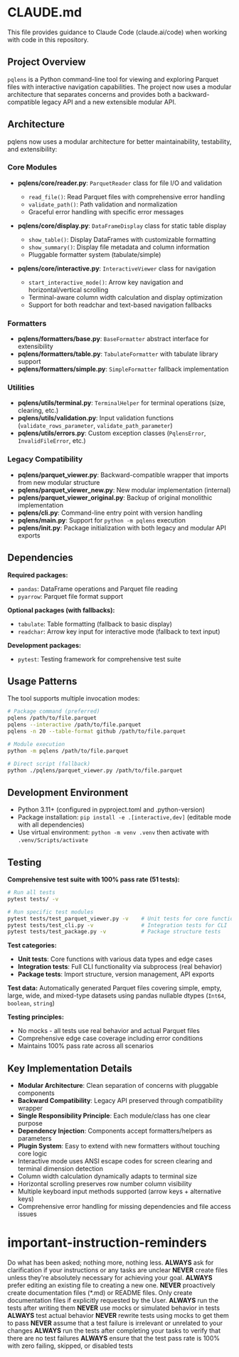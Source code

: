 # CLAUDE.md

This file provides guidance to Claude Code (claude.ai/code) when working with code in this repository.

## Project Overview

`pqlens` is a Python command-line tool for viewing and exploring Parquet files with interactive navigation capabilities. The project now uses a modular
architecture that separates concerns and provides both a backward-compatible legacy API and a new extensible modular API.

## Architecture

pqlens now uses a modular architecture for better maintainability, testability, and extensibility:

### Core Modules
- **pqlens/core/reader.py**: `ParquetReader` class for file I/O and validation
    - `read_file()`: Read Parquet files with comprehensive error handling
    - `validate_path()`: Path validation and normalization
    - Graceful error handling with specific error messages
    
- **pqlens/core/display.py**: `DataFrameDisplay` class for static table display
    - `show_table()`: Display DataFrames with customizable formatting
    - `show_summary()`: Display file metadata and column information
    - Pluggable formatter system (tabulate/simple)
    
- **pqlens/core/interactive.py**: `InteractiveViewer` class for navigation
    - `start_interactive_mode()`: Arrow key navigation and horizontal/vertical scrolling
    - Terminal-aware column width calculation and display optimization
    - Support for both readchar and text-based navigation fallbacks

### Formatters
- **pqlens/formatters/base.py**: `BaseFormatter` abstract interface for extensibility
- **pqlens/formatters/table.py**: `TabulateFormatter` with tabulate library support
- **pqlens/formatters/simple.py**: `SimpleFormatter` fallback implementation

### Utilities
- **pqlens/utils/terminal.py**: `TerminalHelper` for terminal operations (size, clearing, etc.)
- **pqlens/utils/validation.py**: Input validation functions (`validate_rows_parameter`, `validate_path_parameter`)
- **pqlens/utils/errors.py**: Custom exception classes (`PqlensError`, `InvalidFileError`, etc.)

### Legacy Compatibility
- **pqlens/parquet_viewer.py**: Backward-compatible wrapper that imports from new modular structure
- **pqlens/parquet_viewer_new.py**: New modular implementation (internal)
- **pqlens/parquet_viewer_original.py**: Backup of original monolithic implementation
- **pqlens/cli.py**: Command-line entry point with version handling
- **pqlens/__main__.py**: Support for `python -m pqlens` execution
- **pqlens/__init__.py**: Package initialization with both legacy and modular API exports

## Dependencies

**Required packages:**

- `pandas`: DataFrame operations and Parquet file reading
- `pyarrow`: Parquet file format support

**Optional packages (with fallbacks):**

- `tabulate`: Table formatting (fallback to basic display)
- `readchar`: Arrow key input for interactive mode (fallback to text input)

**Development packages:**

- `pytest`: Testing framework for comprehensive test suite

## Usage Patterns

The tool supports multiple invocation modes:

```bash
# Package command (preferred)
pqlens /path/to/file.parquet
pqlens --interactive /path/to/file.parquet
pqlens -n 20 --table-format github /path/to/file.parquet

# Module execution
python -m pqlens /path/to/file.parquet

# Direct script (fallback)
python ./pqlens/parquet_viewer.py /path/to/file.parquet
```

## Development Environment

- Python 3.11+ (configured in pyproject.toml and .python-version)
- Package installation: `pip install -e .[interactive,dev]` (editable mode with all dependencies)
- Use virtual environment: `python -m venv .venv` then activate with `.venv/Scripts/activate`

## Testing

**Comprehensive test suite with 100% pass rate (51 tests):**

```bash
# Run all tests
pytest tests/ -v

# Run specific test modules
pytest tests/test_parquet_viewer.py -v    # Unit tests for core functions
pytest tests/test_cli.py -v               # Integration tests for CLI
pytest tests/test_package.py -v           # Package structure tests
```

**Test categories:**

- **Unit tests**: Core functions with various data types and edge cases
- **Integration tests**: Full CLI functionality via subprocess (real behavior)
- **Package tests**: Import structure, version management, API exports

**Test data:** Automatically generated Parquet files covering simple, empty, large, wide, and mixed-type datasets using pandas nullable dtypes (`Int64`,
`boolean`, `string`)

**Testing principles:**

- No mocks - all tests use real behavior and actual Parquet files
- Comprehensive edge case coverage including error conditions
- Maintains 100% pass rate across all scenarios

## Key Implementation Details

- **Modular Architecture**: Clean separation of concerns with pluggable components
- **Backward Compatibility**: Legacy API preserved through compatibility wrapper
- **Single Responsibility Principle**: Each module/class has one clear purpose
- **Dependency Injection**: Components accept formatters/helpers as parameters
- **Plugin System**: Easy to extend with new formatters without touching core logic
- Interactive mode uses ANSI escape codes for screen clearing and terminal dimension detection
- Column width calculation dynamically adapts to terminal size
- Horizontal scrolling preserves row number column visibility
- Multiple keyboard input methods supported (arrow keys + alternative keys)
- Comprehensive error handling for missing dependencies and file access issues

# important-instruction-reminders

Do what has been asked; nothing more, nothing less.
**ALWAYS** ask for clarification if your instructions or any tasks are unclear
**NEVER** create files unless they're absolutely necessary for achieving your goal.
**ALWAYS** prefer editing an existing file to creating a new one.
**NEVER** proactively create documentation files (*.md) or README files. Only create documentation files if explicitly requested by the User.
**ALWAYS** run the tests after writing them
**NEVER** use mocks or simulated behavior in tests
**ALWAYS** test actual behavior
**NEVER** rewrite tests using mocks to get them to pass
**NEVER** assume that a test failure is irrelevant or unrelated to your changes
**ALWAYS** run the tests after completing your tasks to verify that there are no test failures
**ALWAYS** ensure that the test pass rate is 100% with zero failing, skipped, or disabled tests
